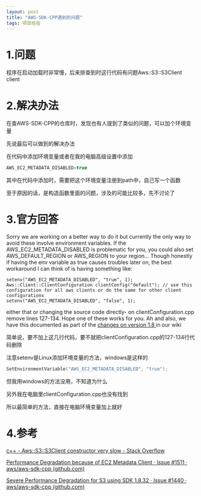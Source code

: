 ```yaml
---
layout: post
title: "AWS-SDK-CPP遇到的问题"
tags: 项目经验
---
```


# 1.问题

程序在启动加载时非常慢，后来排查到时这行代码有问题Aws::S3::S3Client client

# 2.解决办法

在查AWS-SDK-CPP的仓库时，发现也有人提到了类似的问题，可以加个环境变量

先说最后可以做到的解决办法

在代码中添加环境变量或者在我的电脑高级设置中添加

```cpp
AWS_EC2_METADATA_DISABLED=true
```

其中在代码中添加时，需要把这个环境变量注册到path中，自己写一个函数

至于原因的话，是构造函数里面的问题，涉及的可能比较多，先不讨论了

# 3.官方回答

Sorry we are working on a better way to do it but currently the only way to avoid these involve environment variables. If the AWS_EC2_METADATA_DISABLED is problematic for you, you could also set AWS_DEFAULT_REGION or AWS_REGION to your region...
Though honestly if having the env variable as true causes troubles later on, the best workaround I can think of is having something like:

```
setenv("AWS_EC2_METADATA_DISABLED", "true", 1);
Aws::Client::ClientConfiguration clientConfig("default"); // use this configuration for all aws clients or do the same for other client configurations
setenv("AWS_EC2_METADATA_DISABLED", "false", 1);
```

either that or changing the source code directly- on clientConfiguration.cpp remove lines 127-134.
Hope one of these works for you.
Ah and also, we have this documented as part of the [changes on version 1.8 ](https://github.com/aws/aws-sdk-cpp/wiki/What’s-New-in-AWS-SDK-for-CPP-Version-1.8#client-configuration-now-reads-environment-variables-configuration-file-and-ec2-metadata-to-get-default-aws-region)in our wiki

简单说，要不加上这几行代码，要不就把clientConfiguration.cpp的127-134行代码删除

注意setenv是Linux添加环境变量的方法，windows是这样的

```cpp
SetEnvironmentVariable("AWS_EC2_METADATA_DISABLED", "true");
```

但我用windows的方法没用，不知道为什么

另外我在电脑里clientConfiguration.cpp也没有找到

所以最简单的方法，直接在电脑环境变量加上就好

# 4.参考

[c++ - Aws::S3::S3Client constructor very slow - Stack Overflow](https://stackoverflow.com/questions/63725308/awss3s3client-constructor-very-slow)

[Performance Degradation because of EC2 Metadata Client · Issue #1511 · aws/aws-sdk-cpp (github.com)](https://github.com/aws/aws-sdk-cpp/issues/1511)

[Severe Performance Degradation for S3 using SDK 1.8.32 · Issue #1440 · aws/aws-sdk-cpp (github.com)](https://github.com/aws/aws-sdk-cpp/issues/1440)





# 
